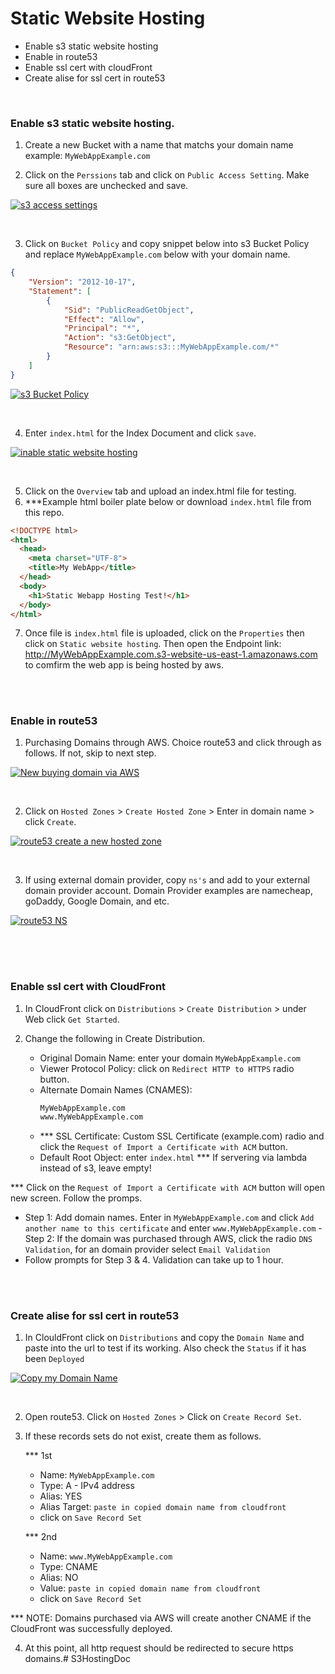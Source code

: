 # Static Website Hosting

- Enable s3 static website hosting
- Enable in route53
- Enable ssl cert with cloudFront
- Create alise for ssl cert in route53


<br>

### Enable s3 static website hosting.

1. Create a new Bucket with a name that matchs your domain name example: `MyWebAppExample.com`


2. Click on the `Perssions` tab and click on `Public Access Setting`. Make sure all boxes are unchecked and save.

<a href="http://www.freeimagehosting.net/commercial-photography/"><img src="https://i.imgur.com/D9O7PE6.png" alt="s3 access settings"></a>

<br>

3. Click on `Bucket Policy` and copy snippet below into s3 Bucket Policy and replace `MyWebAppExample.com` below with your domain name.

```json
{
    "Version": "2012-10-17",
    "Statement": [
        {
            "Sid": "PublicReadGetObject",
            "Effect": "Allow",
            "Principal": "*",
            "Action": "s3:GetObject",
            "Resource": "arn:aws:s3:::MyWebAppExample.com/*"
        }
    ]
}


```

<a href="http://www.freeimagehosting.net/commercial-photography/"><img src="https://i.imgur.com/WadfbKI.png" alt="s3 Bucket Policy"></a>

<br>

4. Enter `index.html` for the Index Document and click `save`.

<a href="http://www.freeimagehosting.net/commercial-photography/"><img src="https://i.imgur.com/fcRpvSK.png" alt="inable static website hosting"></a>

<br>

5. Click on the `Overview` tab and upload an index.html file for testing.
6. ***Example html boiler plate below or download `index.html` file from this repo.

```html
<!DOCTYPE html>
<html>
  <head>
    <meta charset="UTF-8">
    <title>My WebApp</title>
  </head>
  <body>
    <h1>Static Webapp Hosting Test!</h1>
  </body>
</html>
```

7. Once file is `index.html` file is uploaded, click on the `Properties` then click on `Static website hosting`. Then open the Endpoint link: http://MyWebAppExample.com.s3-website-us-east-1.amazonaws.com to comfirm the web app is being hosted by aws.

<br>

#

### Enable in route53

1. Purchasing Domains through AWS. Choice route53 and click through as follows. If not, skip to next step.

<a href="http://www.freeimagehosting.net/commercial-photography/"><img src="https://i.imgur.com/IZ2lryY.png" alt="New buying domain via AWS"></a>

<br>

2. Click on `Hosted Zones` > `Create Hosted Zone` > Enter in domain name > click `Create`.

<a href="http://www.freeimagehosting.net/commercial-photography/"><img src="https://i.imgur.com/om7frjl.png" alt="route53 create a new hosted zone"></a>

<br>

3. If using external domain provider, copy `ns's` and add to your external domain provider account. Domain Provider  examples are namecheap, goDaddy, Google Domain, and etc.

<a href="http://www.freeimagehosting.net/commercial-photography/"><img src="https://i.imgur.com/PTyYOLv.png" alt="route53 NS"></a>

<br>

<br>

#

### Enable ssl cert with CloudFront

1. In CloudFront click on `Distributions` > `Create Distribution` > under Web click `Get Started`.

2. Change the following in Create Distribution.
    
    - Original Domain Name: enter your domain `MyWebAppExample.com`
    - Viewer Protocol Policy: click on  `Redirect HTTP to HTTPS` radio button.
    - Alternate Domain Names (CNAMES): 
        ```bash
        MyWebAppExample.com
        www.MyWebAppExample.com
        ```
    - *** SSL Certificate: Custom SSL Certificate (example.com) radio 
    and click the `Request of Import a Certificate with ACM` button.
    - Default Root Object: enter `index.html` *** If servering via lambda instead of s3, leave empty!

*** Click on the `Request of Import a Certificate with ACM` button will open new screen. Follow the promps.

- Step 1: Add domain names. Enter in `MyWebAppExample.com` and click `Add another name to this certificate` and enter `www.MyWebAppExample.com`
-Step 2: If the domain was purchased through AWS, click the radio `DNS Validation`, for an domain provider select `Email Validation`
- Follow prompts for Step 3 & 4. Validation can take up to 1 hour.

<br>

#

### Create alise for ssl cert in route53

1. In ClouldFront click on `Distributions` and copy the `Domain Name` and paste into the url to test if its working. Also check the `Status` if it has been `Deployed` 

<a href="http://www.freeimagehosting.net/commercial-photography/"><img src="https://i.imgur.com/bpVcwn3.png" alt="Copy my Domain Name"></a>

<br>

2. Open route53. Click on `Hosted Zones` > Click on `Create Record Set`.

3. If these records sets do not exist, create them as follows.

    *** 1st
    - Name: `MyWebAppExample.com`
    - Type: A - IPv4 address
    - Alias: YES
    - Alias Target: `paste in copied domain name from cloudfront`
    - click on `Save Record Set`

    *** 2nd
    - Name: `www.MyWebAppExample.com`
    - Type: CNAME
    - Alias: NO
    - Value: `paste in copied domain name from cloudfront`
    - click on `Save Record Set`

*** NOTE: Domains purchased via AWS will create another CNAME if the CloudFront was successfully deployed.

4. At this point, all http request should be redirected to secure https domains.# S3HostingDoc
